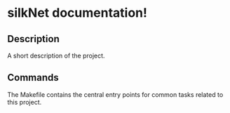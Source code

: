# silkNet documentation!

## Description

A short description of the project.

## Commands

The Makefile contains the central entry points for common tasks related to this project.

